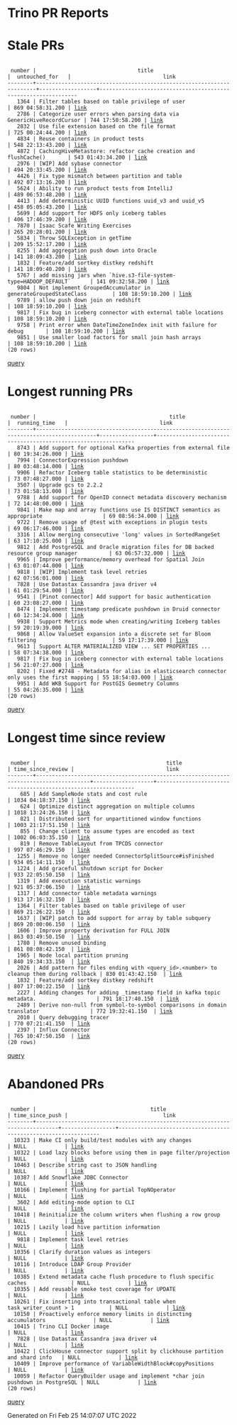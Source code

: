 Trino PR Reports
=======

#  Stale PRs
<pre><code>
 number |                                title                                 |  untouched_for   |                             link                              
--------+----------------------------------------------------------------------+------------------+---------------------------------------------------------------
   1364 | Filter tables based on table privilege of user                       | 869 04:58:31.200 | <a href="https://github.com/trinodb/trino/pull/1364">link</a> 
   2786 | Categorize user errors when parsing data via GenericHiveRecordCursor | 744 17:50:58.200 | <a href="https://github.com/trinodb/trino/pull/2786">link</a> 
   2832 | Use file extension based on the file format                          | 725 00:24:44.200 | <a href="https://github.com/trinodb/trino/pull/2832">link</a> 
   4834 | Reuse containers in product tests                                    | 548 22:13:43.200 | <a href="https://github.com/trinodb/trino/pull/4834">link</a> 
   4872 | CachingHiveMetastore: refactor cache creation and flushCache()       | 543 01:43:34.200 | <a href="https://github.com/trinodb/trino/pull/4872">link</a> 
   2976 | [WIP] Add sybase connector                                           | 494 20:33:45.200 | <a href="https://github.com/trinodb/trino/pull/2976">link</a> 
   4426 | Fix type mismatch between partition and table                        | 492 07:13:16.200 | <a href="https://github.com/trinodb/trino/pull/4426">link</a> 
   5624 | Ability to run product tests from IntelliJ                           | 489 06:53:48.200 | <a href="https://github.com/trinodb/trino/pull/5624">link</a> 
   4413 | Add deterministic UUID functions uuid_v3 and uuid_v5                 | 458 05:05:43.200 | <a href="https://github.com/trinodb/trino/pull/4413">link</a> 
   5699 | Add support for HDFS only iceberg tables                             | 406 17:46:39.200 | <a href="https://github.com/trinodb/trino/pull/5699">link</a> 
   7870 | Isaac Scafe Writing Exercises                                        | 265 20:28:01.200 | <a href="https://github.com/trinodb/trino/pull/7870">link</a> 
   5834 | Throw SQLException in getTime                                        | 209 15:52:17.200 | <a href="https://github.com/trinodb/trino/pull/5834">link</a> 
   8255 | Add aggregation push down into Oracle                                | 141 18:09:43.200 | <a href="https://github.com/trinodb/trino/pull/8255">link</a> 
   1832 | Feature/add sortkey distkey redshift                                 | 141 18:09:40.200 | <a href="https://github.com/trinodb/trino/pull/1832">link</a> 
   5767 | add missing jars when `hive.s3-file-system-type=HADOOP_DEFAULT`      | 141 09:32:58.200 | <a href="https://github.com/trinodb/trino/pull/5767">link</a> 
   9804 | Not implement GroupedAccumulator in generateGroupedStateClass        | 108 18:59:10.200 | <a href="https://github.com/trinodb/trino/pull/9804">link</a> 
   9789 | allow push down join on redshift                                     | 108 18:59:10.200 | <a href="https://github.com/trinodb/trino/pull/9789">link</a> 
   9817 | Fix bug in iceberg connector with external table locations           | 108 18:59:10.200 | <a href="https://github.com/trinodb/trino/pull/9817">link</a> 
   9758 | Print error when DateTimeZoneIndex init with failure for debug       | 108 18:59:10.200 | <a href="https://github.com/trinodb/trino/pull/9758">link</a> 
   9851 | Use smaller load factors for small join hash arrays                  | 108 18:59:10.200 | <a href="https://github.com/trinodb/trino/pull/9851">link</a> 
(20 rows)
</code></pre>
[query](https://github.com/nineinchnick/trino-cicd/blob/1219b5b620118fa3e4c702c1e6325999e8a91935/sql/pr/stale-prs.sql)

#  Longest running PRs
<pre><code>
 number |                                          title                                          |  running_time   |                             link                              
--------+-----------------------------------------------------------------------------------------+-----------------+---------------------------------------------------------------
   8743 | Add support for optional Kafka properties from external file                            | 80 19:34:26.000 | <a href="https://github.com/trinodb/trino/pull/8743">link</a> 
   7994 | ConnectorExpression pushdown                                                            | 80 03:48:14.000 | <a href="https://github.com/trinodb/trino/pull/7994">link</a> 
   9906 | Refactor Iceberg table statistics to be deterministic                                   | 73 07:48:27.000 | <a href="https://github.com/trinodb/trino/pull/9906">link</a> 
   3507 | Upgrade gcs to 2.2.2                                                                    | 73 01:58:13.000 | <a href="https://github.com/trinodb/trino/pull/3507">link</a> 
   9788 | Add support for OpenID connect metadata discovery mechanism                             | 72 14:48:00.000 | <a href="https://github.com/trinodb/trino/pull/9788">link</a> 
   9841 | Make map and array functions use IS DISTINCT semantics as appropriate                   | 69 08:56:34.000 | <a href="https://github.com/trinodb/trino/pull/9841">link</a> 
   9722 | Remove usage of @test with exceptions in plugin tests                                   | 69 06:17:46.000 | <a href="https://github.com/trinodb/trino/pull/9722">link</a> 
   3316 | Allow merging consecutive 'long' values in SortedRangeSet                               | 63 17:10:25.000 | <a href="https://github.com/trinodb/trino/pull/3316">link</a> 
   9812 | Add PostgreSQL and Oracle migration files for DB backed resource group manager          | 63 06:57:32.000 | <a href="https://github.com/trinodb/trino/pull/9812">link</a> 
   9965 | Improve performance/memory overhead for Spatial Join                                    | 63 01:07:44.000 | <a href="https://github.com/trinodb/trino/pull/9965">link</a> 
   9818 | [WIP] Implement task level retries                                                      | 62 07:56:01.000 | <a href="https://github.com/trinodb/trino/pull/9818">link</a> 
   7828 | Use Datastax Cassandra java driver v4                                                   | 61 01:29:54.000 | <a href="https://github.com/trinodb/trino/pull/7828">link</a> 
   9541 | [Pinot connector] Add support for basic authentication                                  | 60 23:08:27.000 | <a href="https://github.com/trinodb/trino/pull/9541">link</a> 
   8474 | Implement timestamp predicate pushdown in Druid connector                               | 60 12:34:24.000 | <a href="https://github.com/trinodb/trino/pull/8474">link</a> 
   9938 | Support Metrics mode when creating/writing Iceberg tables                               | 59 20:19:39.000 | <a href="https://github.com/trinodb/trino/pull/9938">link</a> 
   9868 | Allow ValueSet expansion into a discrete set for Bloom filtering                        | 59 17:17:39.000 | <a href="https://github.com/trinodb/trino/pull/9868">link</a> 
   9613 | Support ALTER MATERIALIZED VIEW ... SET PROPERTIES ...                                  | 58 07:34:38.000 | <a href="https://github.com/trinodb/trino/pull/9613">link</a> 
   9817 | Fix bug in iceberg connector with external table locations                              | 56 21:07:27.000 | <a href="https://github.com/trinodb/trino/pull/9817">link</a> 
   8202 | Fixed #2748 - Metadata for alias in elasticsearch connector only uses the first mapping | 55 18:54:03.000 | <a href="https://github.com/trinodb/trino/pull/8202">link</a> 
   9951 | Add WKB Support for PostGIS Geometry Columns                                            | 55 04:26:35.000 | <a href="https://github.com/trinodb/trino/pull/9951">link</a> 
(20 rows)
</code></pre>
[query](https://github.com/nineinchnick/trino-cicd/blob/1219b5b620118fa3e4c702c1e6325999e8a91935/sql/pr/running-prs.sql)

#  Longest time since review
<pre><code>
 number |                                         title                                         | time_since_review |                             link                              
--------+---------------------------------------------------------------------------------------+-------------------+---------------------------------------------------------------
    685 | Add SampleNode stats and cost rule                                                    | 1034 04:18:37.150 | <a href="https://github.com/trinodb/trino/pull/685">link</a>  
    624 | Optimize distinct aggregation on multiple columns                                     | 1018 13:24:26.150 | <a href="https://github.com/trinodb/trino/pull/624">link</a>  
    821 | Distributed sort for unpartitioned window functions                                   | 1003 21:17:51.150 | <a href="https://github.com/trinodb/trino/pull/821">link</a>  
    855 | Change client to assume types are encoded as text                                     | 1002 06:03:35.150 | <a href="https://github.com/trinodb/trino/pull/855">link</a>  
    819 | Remove TableLayout from TPCDS connector                                               | 997 07:46:29.150  | <a href="https://github.com/trinodb/trino/pull/819">link</a>  
   1255 | Remove no longer needed ConnectorSplitSource#isFinished                               | 934 05:14:11.150  | <a href="https://github.com/trinodb/trino/pull/1255">link</a> 
   1224 | Add graceful shutdown script for Docker                                               | 933 22:05:50.150  | <a href="https://github.com/trinodb/trino/pull/1224">link</a> 
   1319 | Add execution statistic warnings                                                      | 921 05:37:06.150  | <a href="https://github.com/trinodb/trino/pull/1319">link</a> 
   1317 | Add connector table metadata warnings                                                 | 913 17:16:32.150  | <a href="https://github.com/trinodb/trino/pull/1317">link</a> 
   1364 | Filter tables based on table privilege of user                                        | 869 21:26:22.150  | <a href="https://github.com/trinodb/trino/pull/1364">link</a> 
   1637 | [WIP] patch to add support for array by table subquery                                | 869 20:00:06.150  | <a href="https://github.com/trinodb/trino/pull/1637">link</a> 
   1606 | Improve property derivation for FULL JOIN                                             | 863 03:49:50.150  | <a href="https://github.com/trinodb/trino/pull/1606">link</a> 
   1780 | Remove unused binding                                                                 | 861 08:08:42.150  | <a href="https://github.com/trinodb/trino/pull/1780">link</a> 
   1965 | Node local partition pruning                                                          | 840 19:34:33.150  | <a href="https://github.com/trinodb/trino/pull/1965">link</a> 
   2026 | Add pattern for files ending with &lt;query_id&gt;.&lt;number&gt; to cleanup them during rollback | 830 01:43:42.150  | <a href="https://github.com/trinodb/trino/pull/2026">link</a> 
   1832 | Feature/add sortkey distkey redshift                                                  | 807 17:00:22.150  | <a href="https://github.com/trinodb/trino/pull/1832">link</a> 
   2227 | Adding changes for adding _timestamp field in kafka topic metadata.                   | 791 18:17:40.150  | <a href="https://github.com/trinodb/trino/pull/2227">link</a> 
   2489 | Derive non-null from symbol-to-symbol comparisons in domain translator                | 772 19:32:41.150  | <a href="https://github.com/trinodb/trino/pull/2489">link</a> 
   2010 | Query debugging tracer                                                                | 770 07:21:41.150  | <a href="https://github.com/trinodb/trino/pull/2010">link</a> 
   2397 | Influx Connector                                                                      | 765 10:47:50.150  | <a href="https://github.com/trinodb/trino/pull/2397">link</a> 
(20 rows)
</code></pre>
[query](https://github.com/nineinchnick/trino-cicd/blob/1219b5b620118fa3e4c702c1e6325999e8a91935/sql/pr/awaiting-review.sql)

#  Abandoned PRs
<pre><code>
 number |                                    title                                    | time_since_push |                              link                              
--------+-----------------------------------------------------------------------------+-----------------+----------------------------------------------------------------
  10323 | Make CI only build/test modules with any changes                            | NULL            | <a href="https://github.com/trinodb/trino/pull/10323">link</a> 
  10322 | Load lazy blocks before using them in page filter/projection                | NULL            | <a href="https://github.com/trinodb/trino/pull/10322">link</a> 
  10463 | Describe string cast to JSON handling                                       | NULL            | <a href="https://github.com/trinodb/trino/pull/10463">link</a> 
  10387 | Add Snowflake JDBC Connector                                                | NULL            | <a href="https://github.com/trinodb/trino/pull/10387">link</a> 
  10166 | Implement flushing for partial TopNOperator                                 | NULL            | <a href="https://github.com/trinodb/trino/pull/10166">link</a> 
   3602 | Add editing-mode option to CLI                                              | NULL            | <a href="https://github.com/trinodb/trino/pull/3602">link</a>  
  10418 | Reinitialize the column writers when flushing a row group                   | NULL            | <a href="https://github.com/trinodb/trino/pull/10418">link</a> 
  10215 | Lazily load hive partition information                                      | NULL            | <a href="https://github.com/trinodb/trino/pull/10215">link</a> 
   9818 | Implement task level retries                                                | NULL            | <a href="https://github.com/trinodb/trino/pull/9818">link</a>  
  10356 | Clarify duration values as integers                                         | NULL            | <a href="https://github.com/trinodb/trino/pull/10356">link</a> 
  10116 | Introduce LDAP Group Provider                                               | NULL            | <a href="https://github.com/trinodb/trino/pull/10116">link</a> 
  10385 | Extend metadata cache flush procedure to flush specific caches              | NULL            | <a href="https://github.com/trinodb/trino/pull/10385">link</a> 
  10355 | Add reusable smoke test coverage for UPDATE                                 | NULL            | <a href="https://github.com/trinodb/trino/pull/10355">link</a> 
  10261 | Fix inserting into transactional table when task_writer_count &gt; 1           | NULL            | <a href="https://github.com/trinodb/trino/pull/10261">link</a> 
  10150 | Proactively enforce memory limits in distincting accumulators               | NULL            | <a href="https://github.com/trinodb/trino/pull/10150">link</a> 
  10415 | Trino CLI Docker image                                                      | NULL            | <a href="https://github.com/trinodb/trino/pull/10415">link</a> 
   7828 | Use Datastax Cassandra java driver v4                                       | NULL            | <a href="https://github.com/trinodb/trino/pull/7828">link</a>  
  10422 | ClickHouse connector support split by clickhouse partition and shard info   | NULL            | <a href="https://github.com/trinodb/trino/pull/10422">link</a> 
  10409 | Improve performance of VariableWidthBlock#copyPositions                     | NULL            | <a href="https://github.com/trinodb/trino/pull/10409">link</a> 
  10059 | Refactor QueryBuilder usage and implement *char join pushdown in PostgreSQL | NULL            | <a href="https://github.com/trinodb/trino/pull/10059">link</a> 
(20 rows)
</code></pre>
[query](https://github.com/nineinchnick/trino-cicd/blob/1219b5b620118fa3e4c702c1e6325999e8a91935/sql/pr/abandoned-prs.sql)

Generated on Fri Feb 25 14:07:07 UTC 2022
